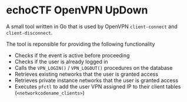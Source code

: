 # echoCTF OpenVPN UpDown
A small tool written in Go that is used by OpenVPN `client-connect` and `client-disconnect`.

The tool is reponsible for providing the following functionality
* Checks if the event is active before proceeding
* Checks if the user is already logged in
* Calls the `VPN_LOGIN()` / `VPN_LOGOUT()` procedures on the database
* Retrieves existing networks that the user is granted access
* Retrieves private instance networks that the user is granted access
* Executes `pfctl` to add the user VPN assigned IP to their client tables (`<networkcodename_clients>`)
